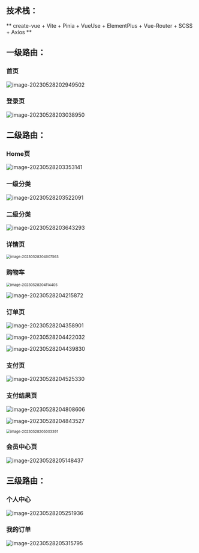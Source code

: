 ## 技术栈：
** create-vue + Vite + Pinia + VueUse + ElementPlus + Vue-Router + SCSS + Axios **<br/>

## 一级路由：
### 首页

![image-20230528202949502](D:\typora\wenjian\pic\image-20230528202949502.png)

### 登录页

![image-20230528203038950](D:\typora\wenjian\pic\image-20230528203038950.png)

## 二级路由：

### Home页

![image-20230528203353141](D:\typora\wenjian\pic\image-20230528203353141.png)

### 一级分类

![image-20230528203522091](D:\typora\wenjian\pic\image-20230528203522091.png)

### 二级分类

![image-20230528203643293](D:\typora\wenjian\pic\image-20230528203643293.png)

### 详情页

<img src="D:\typora\wenjian\pic\image-20230528204007563.png" alt="image-20230528204007563" style="zoom:67%;" />

### 购物车

<img src="D:\typora\wenjian\pic\image-20230528204114405.png" alt="image-20230528204114405" style="zoom: 67%;" />



![image-20230528204215872](D:\typora\wenjian\pic\image-20230528204215872.png)

### 订单页

![image-20230528204358901](D:\typora\wenjian\pic\image-20230528204358901.png)

![image-20230528204422032](D:\typora\wenjian\pic\image-20230528204422032.png)

![image-20230528204439830](D:\typora\wenjian\pic\image-20230528204439830.png)

### 支付页

![image-20230528204525330](D:\typora\wenjian\pic\image-20230528204525330.png)

### 支付结果页

![image-20230528204808606](D:\typora\wenjian\pic\image-20230528204808606.png)

![image-20230528204843527](D:\typora\wenjian\pic\image-20230528204843527.png)

<img src="D:\typora\wenjian\pic\image-20230528205003391.png" alt="image-20230528205003391" style="zoom:67%;" />

### 会员中心页

![image-20230528205148437](D:\typora\wenjian\pic\image-20230528205148437.png)

## 三级路由：

### 个人中心

![image-20230528205251936](D:\typora\wenjian\pic\image-20230528205251936.png)

### 我的订单

![image-20230528205315795](D:\typora\wenjian\pic\image-20230528205315795.png)